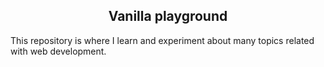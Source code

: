 <h2 align="center"> Vanilla playground</h2>

This repository is where I learn and experiment about many topics related with web development.
